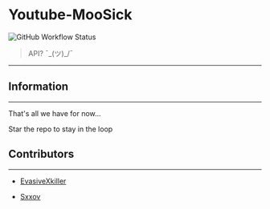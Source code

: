 # Youtube-MooSick

<img alt="GitHub Workflow Status" src="https://img.shields.io/github/workflow/status/EvasiveXkiller/youtube-moosick/rollup-build">

> API? ¯\_(ツ)_/¯
<hr>

## Information
<hr>
That's all we have for now...

Star the repo to stay in the loop

## Contributors
<hr>

- [EvasiveXkiller](https://github.com/EvasiveXkiller)

- [Sxxov](https://github.com/Sxxov)